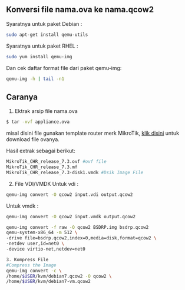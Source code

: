 ## Konversi file nama.ova ke nama.qcow2
Syaratnya untuk paket Debian :
```sh
sudo apt-get install qemu-utils
```
Syaratnya untuk paket RHEL :
```sh
sudo yum install qemu-img
```
Dan cek daftar format file dari paket qemu-img:
```sh
qemu-img -h | tail -n1
```
## Caranya
1. Ektrak arsip file nama.ova
  ```sh
  $ tar -xvf appliance.ova
  ```
  misal disini file gunakan template router merk MikroTik,
  [klik disini](https://download.mikrotik.com/routeros/7.3/chr-7.3.ova) untuk download file ovanya.

  Hasil extrak sebagai berikut:
  ```sh
  MikroTik_CHR_release_7.3.ovf #ovf file
  MikroTik_CHR_release_7.3.mf
  MikroTik_CHR_release_7.3-disk1.vmdk #Dsik Image File
  ```
2. File VDI/VMDK
Untuk vdi :
```sh
qemu-img convert -O qcow2 input.vdi output.qcow2
```
Untuk vmdk :
```sh
qemu-img convert -O qcow2 input.vmdk output.qcow2
```

```sh
qemu-img convert -f raw -O qcow2 BSDRP.img bsdrp.qcow2
qemu-system-x86_64 -m 512 \
-drive file=bsdrp.qcow2,index=0,media=disk,format=qcow2 \
-netdev user,id=net0 \
-device virtio-net,netdev=net0

3. Kompress File
#Compress the Image
qemu-img convert -c \
/home/$USER/kvm/debian7.qcow2 -O qcow2 \
/home/$USER/kvm/debian7-vm.qcow2
